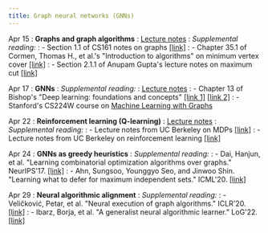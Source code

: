 ```yaml
---
title: Graph neural networks (GNNs)
---
```


Apr 15
: **Graphs and graph algorithms**
: [Lecture notes](https://vitercik.github.io/ml4do/assets/notes/lecture5.pdf)
: *Supplemental reading:*
: - Section 1.1 of CS161 notes on graphs [[link]](https://stanford-cs161.github.io/winter2024/assets/files/lecture9-notes.pdf)
: - Chapter 35.1 of Cormen, Thomas H., et al.'s "Introduction to algorithms" on minimum vertex cover [[link]](https://searchworks.stanford.edu/view/12846639)
: - Section 2.1.1 of Anupam Gupta's lecture notes on maximum cut [[link]](https://www.cs.cmu.edu/afs/cs/academic/class/15854-f05/www/scribe/lec02.pdf)

Apr 17
: **GNNs**
: *Supplemental reading:*
: [Lecture notes](https://vitercik.github.io/ml4do/assets/notes/lecture6.pdf)
: - Chapter 13 of Bishop's "Deep learning: foundations and concepts" [[link 1]](https://searchworks.stanford.edu/view/in00000073280) [[link 2]](https://issuu.com/cmb321/docs/deep_learning_ebook)
: - Stanford's CS224W course on [Machine Learning with Graphs](https://web.stanford.edu/class/cs224w/)

Apr 22
: **Reinforcement learning (Q-learning)**
: [Lecture notes](https://vitercik.github.io/ml4do/assets/notes/lecture7.pdf)
: *Supplemental reading:*
: - Lecture notes from UC Berkeley on MDPs [[link]](https://inst.eecs.berkeley.edu/~cs188/sp23/assets/notes/cs188-sp23-note11.pdf)
: - Lecture notes from UC Berkeley on reinforcement learning [[link]](https://inst.eecs.berkeley.edu/~cs188/sp23/assets/notes/cs188-sp23-note13.pdf)

Apr 24
: **GNNs as greedy heuristics**
: *Supplemental reading:*
: - Dai, Hanjun, et al. "Learning combinatorial optimization algorithms over graphs." NeurIPS'17. [[link]](https://arxiv.org/pdf/1704.01665.pdf)
: - Ahn, Sungsoo, Younggyo Seo, and Jinwoo Shin. "Learning what to defer for maximum independent sets." ICML'20. [[link]](https://proceedings.mlr.press/v119/ahn20a/ahn20a.pdf)

Apr 29
: **Neural algorithmic alignment**
: *Supplemental reading:*
: - Veličković, Petar, et al. "Neural execution of graph algorithms." ICLR'20. [[link]](https://arxiv.org/pdf/1910.10593.pdf)
: - Ibarz, Borja, et al. "A generalist neural algorithmic learner." LoG'22. [[link]](https://proceedings.mlr.press/v198/ibarz22a/ibarz22a.pdf)
